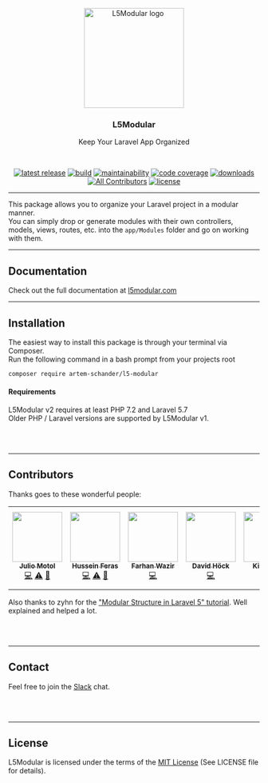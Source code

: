 <p align="center"><img width="200" src="https://l5modular.com/assets/logo-no-borders-bicolor-vibrant.svg" alt="L5Modular logo"></p>
<h3 align="center">L5Modular</h3>
<p align="center">Keep Your Laravel App Organized</p>
<br>
<p align="center">
    <a href="https://github.com/Artem-Schander/L5Modular/releases"><img src="https://img.shields.io/github/v/release/artem-schander/L5Modular" alt="latest release"></a>
    <a href="https://travis-ci.com/Artem-Schander/L5Modular"><img src="https://img.shields.io/travis/com/Artem-Schander/L5Modular/master" alt="build"></a>
    <a href="https://codeclimate.com/github/Artem-Schander/L5Modular"><img src="https://img.shields.io/codeclimate/maintainability-percentage/Artem-Schander/L5Modular" alt="maintainability"></a>
    <a href="https://codeclimate.com/github/Artem-Schander/L5Modular"><img src="https://img.shields.io/codeclimate/coverage/Artem-Schander/L5Modular" alt="code coverage"></a>
    <a href="https://packagist.org/packages/artem-schander/l5-modular"><img src="https://img.shields.io/packagist/dt/artem-schander/l5-modular.svg" alt="downloads"></a>
<!-- ALL-CONTRIBUTORS-BADGE:START - Do not remove or modify this section -->
<a href='#contributors'><img src='https://img.shields.io/badge/contributors-7-orange.svg' alt='All Contributors'></a>
<!-- ALL-CONTRIBUTORS-BADGE:END -->
    <a href="https://github.com/Artem-Schander/L5Modular/blob/master/LICENSE"><img src="https://img.shields.io/packagist/l/artem-schander/l5-modular" alt="license"></a>
</p>

<hr>

This package allows you to organize your Laravel project in a modular manner.  
You can simply drop or generate modules with their own controllers, models, views, routes, etc. into the `app/Modules` folder and go on working with them.

---

## Documentation

Check out the full documentation at [l5modular.com](https://l5modular.com)

---

## Installation

The easiest way to install this package is through your terminal via Composer.  
Run the following command in a bash prompt from your projects root
```bash
composer require artem-schander/l5-modular
```

#### Requirements

L5Modular v2 requires at least PHP 7.2 and Laravel 5.7  
Older PHP / Laravel versions are supported by L5Modular v1. 


<br>
<br>

---

## Contributors

Thanks goes to these wonderful people:
<!-- ALL-CONTRIBUTORS-LIST:START - Do not remove or modify this section -->
<!-- prettier-ignore-start -->
<!-- markdownlint-disable -->
<table>
  <tr>
    <td align="center"><a href="https://github.com/juliomotol"><img src="https://avatars0.githubusercontent.com/u/21353103?v=4" width="100px;" alt=""/><br /><sub><b>Julio Motol</b></sub></a><br /><a href="https://github.com/Artem-Schander/L5Modular/commits?author=juliomotol" title="Code">💻</a> <a href="https://github.com/Artem-Schander/L5Modular/commits?author=juliomotol" title="Tests">⚠️</a> <a href="#tool-juliomotol" title="Tools">🔧</a></td>
    <td align="center"><a href="https://github.com/husseinferas"><img src="https://avatars1.githubusercontent.com/u/27640691?v=4" width="100px;" alt=""/><br /><sub><b>Hussein Feras</b></sub></a><br /><a href="https://github.com/Artem-Schander/L5Modular/commits?author=husseinferas" title="Code">💻</a> <a href="https://github.com/Artem-Schander/L5Modular/commits?author=husseinferas" title="Tests">⚠️</a> <a href="#tool-husseinferas" title="Tools">🔧</a></td>
    <td align="center"><a href="https://www.cideator.com"><img src="https://avatars0.githubusercontent.com/u/241825?v=4" width="100px;" alt=""/><br /><sub><b>Farhan Wazir</b></sub></a><br /><a href="https://github.com/Artem-Schander/L5Modular/commits?author=farhanwazir" title="Code">💻</a></td>
    <td align="center"><a href="http://alpin11.at"><img src="https://avatars3.githubusercontent.com/u/24294584?v=4" width="100px;" alt=""/><br /><sub><b>David Höck </b></sub></a><br /><a href="https://github.com/Artem-Schander/L5Modular/commits?author=davidhoeck" title="Code">💻</a></td>
    <td align="center"><a href="https://github.com/mrpamacs"><img src="https://avatars0.githubusercontent.com/u/1251025?v=4" width="100px;" alt=""/><br /><sub><b>Kis Viktor</b></sub></a><br /><a href="https://github.com/Artem-Schander/L5Modular/commits?author=mrpamacs" title="Code">💻</a></td>
    <td align="center"><a href="https://github.com/AkramBerkawy"><img src="https://avatars1.githubusercontent.com/u/3511510?v=4" width="100px;" alt=""/><br /><sub><b>Akram Berkawy</b></sub></a><br /><a href="https://github.com/Artem-Schander/L5Modular/commits?author=AkramBerkawy" title="Code">💻</a></td>
    <td align="center"><a href="https://github.com/tombombadilll"><img src="https://avatars2.githubusercontent.com/u/1056064?v=4" width="100px;" alt=""/><br /><sub><b>Thomas Eriksson</b></sub></a><br /><a href="https://github.com/Artem-Schander/L5Modular/issues?q=author%3Atombombadilll" title="Bug reports">🐛</a></td>
  </tr>
</table>

<!-- markdownlint-enable -->
<!-- prettier-ignore-end -->
<!-- ALL-CONTRIBUTORS-LIST:END -->

Also thanks to zyhn for the ["Modular Structure in Laravel 5" tutorial](http://ziyahanalbeniz.blogspot.com.tr/2015/03/modular-structure-in-laravel-5.html). Well explained and helped a lot.

<br>
<br>

---

## Contact

Feel free to join the [Slack](https://join.slack.com/t/l5modular/shared_invite/zt-dd53wpkn-pqT~2IWtTA8vWxQVWz4AHg) chat.

<br>
<br>

---

## License

L5Modular is licensed under the terms of the [MIT License](https://github.com/Artem-Schander/L5Modular/blob/master/LICENSE)
(See LICENSE file for details).
